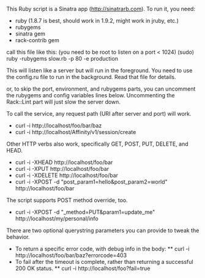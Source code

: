 This Ruby script is a Sinatra app (http://sinatrarb.com).
To run it, you need:
* ruby (1.8.7 is best, should work in 1.9.2, might work in jruby, etc.)
* rubygems
* sinatra gem
* rack-contrib gem

call this file like this: (you need to be root to listen on a port < 1024)
    (sudo) ruby -rubygems slow.rb -p 80 -e production

This will listen like a server but will run in the foreground.
You need to use the config.ru file to run in the background. Read that file for details.

or, to skip the port, environment, and rubygems
parts, you can uncomment the rubygems and
config variables lines below. Uncommenting the
Rack::Lint part will just slow the server down.


To call the service, any request path (URI after server and port) will work.
* curl -i http://localhost/foo/bar/baz
* curl -i http://localhost/Affinity/v1/session/create

Other HTTP verbs also work, specifically GET, POST, PUT, DELETE, and HEAD.
* curl -i -XHEAD http://localhost/foo/bar
* curl -i -XPUT http://localhost/foo/bar
* curl -i -XDELETE http://localhost/foo/bar
* curl -i -XPOST -d "post_param1=hello&post_param2=world" http://localhost/foo/bar

The script supports POST method override, too.
* curl -i -XPOST -d "_method=PUT&param1=update_me" http://localhost/my/personal/info

There are two optional querystring parameters you can provide to tweak the behavior.
* To return a specific error code, with debug info in the body:
** curl -i http://localhost/foo/bar/baz?errorcode=403
* To fail after the timeout is complete, rather than returning a successful 200 OK status.
** curl -i http://localhost/foo?fail=true